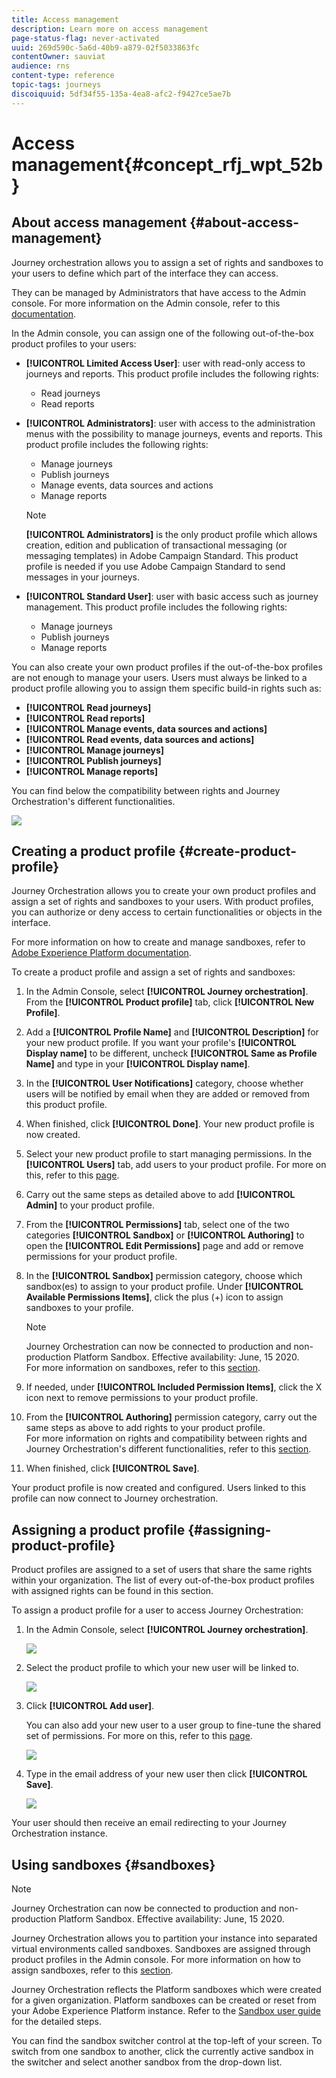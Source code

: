 ```yaml
---
title: Access management
description: Learn more on access management
page-status-flag: never-activated
uuid: 269d590c-5a6d-40b9-a879-02f5033863fc
contentOwner: sauviat
audience: rns
content-type: reference
topic-tags: journeys
discoiquuid: 5df34f55-135a-4ea8-afc2-f9427ce5ae7b
---
```


# Access management{#concept_rfj_wpt_52b}

## About access management {#about-access-management}

Journey orchestration allows you to assign a set of rights and sandboxes to your users to define which part of the interface they can access.

They can be managed by Administrators that have access to the Admin console. For more information on the Admin console, refer to this [documentation](https://helpx.adobe.com/enterprise/managing/user-guide.html).

In the Admin console, you can assign one of the following out-of-the-box product profiles to your users:

*   **[!UICONTROL Limited Access User]**: user with read-only access to journeys and reports. This product profile includes the following rights:
    *   Read journeys
    *   Read reports

*   **[!UICONTROL Administrators]**: user with access to the administration menus with the possibility to manage journeys, events and reports. This product profile includes the following rights:
    *   Manage journeys
    *   Publish journeys
    *   Manage events, data sources and actions
    *   Manage reports

    >[!NOTE]
    >
    >**[!UICONTROL Administrators]** is the only product profile which allows creation, edition and publication of transactional messaging (or messaging templates) in Adobe Campaign Standard. This product profile is needed if you use Adobe Campaign Standard to send messages in your journeys.

*   **[!UICONTROL Standard User]**: user with basic access such as journey management. This product profile includes the following rights:
    *   Manage journeys
    *   Publish journeys
    *   Manage reports

You can also create your own product profiles if the out-of-the-box profiles are not enough to manage your users.
Users must always be linked to a product profile allowing you to assign them specific build-in rights such as:

*   **[!UICONTROL Read journeys]**
*   **[!UICONTROL Read reports]**
*   **[!UICONTROL Manage events, data sources and actions]**
*   **[!UICONTROL Read events, data sources and actions]**
*   **[!UICONTROL Manage journeys]**
*   **[!UICONTROL Publish journeys]**
*   **[!UICONTROL Manage reports]**

You can find below the compatibility between rights and Journey Orchestration's different functionalities.

![](../assets/journey_permission.png)

## Creating a product profile {#create-product-profile}

Journey Orchestration allows you to create your own product profiles and assign a set of rights and sandboxes to your users. With product profiles, you can authorize or deny access to certain functionalities or objects in the interface.

For more information on how to create and manage sandboxes, refer to [Adobe Experience Platform documentation](https://docs.adobe.com/content/help/en/experience-platform/sandbox/ui/user-guide.html).

To create a product profile and assign a set of rights and sandboxes:

1. In the Admin Console, select **[!UICONTROL Journey orchestration]**. From the **[!UICONTROL Product profile]** tab, click **[!UICONTROL New Profile]**.

1. Add a **[!UICONTROL Profile Name]** and **[!UICONTROL Description]** for your new product profile. If you want your profile's **[!UICONTROL Display name]** to be different, uncheck **[!UICONTROL Same as Profile Name]** and type in your **[!UICONTROL Display name]**.

1. In the **[!UICONTROL User Notifications]** category, choose whether users will be notified by email when they are added or removed from this product profile.

1. When finished, click **[!UICONTROL Done]**. Your new product profile is now created.

1. Select your new product profile to start managing permissions. In the **[!UICONTROL Users]** tab, add users to your product profile. For more on this, refer to this [page](../about/access-management.md#assigning-product-profile).

1. Carry out the same steps as detailed above to add **[!UICONTROL Admin]** to your product profile.

1. From the **[!UICONTROL Permissions]** tab, select one of the two categories **[!UICONTROL Sandbox]** or **[!UICONTROL Authoring]** to open the **[!UICONTROL Edit Permissions]** page and add or remove permissions for your product profile.

1. In the **[!UICONTROL Sandbox]** permission category, choose which sandbox(es) to assign to your product profile. Under **[!UICONTROL Available Permissions Items]**, click the plus (+) icon to assign sandboxes to your profile.

    >[!NOTE]
    >
    >Journey Orchestration can now be connected to production and non-production Platform Sandbox. Effective availability: June, 15 2020.
    <br>For more information on sandboxes, refer to this [section](../about/access-management.md#sandboxes).

1. If needed, under **[!UICONTROL Included Permission Items]**, click the X icon next to remove permissions to your product profile.

1. From the **[!UICONTROL Authoring]** permission category, carry out the same steps as above to add rights to your product profile.
<br>For more information on rights and compatibility between rights and Journey Orchestration's different functionalities, refer to this [section](../about/access-management.md#about-access-management).

1. When finished, click **[!UICONTROL Save]**.

Your product profile is now created and configured. Users linked to this profile can now connect to Journey orchestration.

## Assigning a product profile {#assigning-product-profile}

Product profiles are assigned to a set of users that share the same rights within your organization.
The list of every out-of-the-box product profiles with assigned rights can be found in this section.

To assign a product profile for a user to access Journey Orchestration:

1. In the Admin Console, select **[!UICONTROL Journey orchestration]**.

    ![](../assets/user_management.png)

1. Select the product profile to which your new user will be linked to.

    ![](../assets/user_management_2.png)

1. Click **[!UICONTROL Add user]**.
   
   You can also add your new user to a user group to fine-tune the shared set of permissions. For more on this, refer to this [page](https://helpx.adobe.com/enterprise/using/user-groups.html).

    ![](../assets/user_management_3.png)

1. Type in the email address of your new user then click **[!UICONTROL Save]**.

    ![](../assets/user_management_4.png)

Your user should then receive an email redirecting to your Journey Orchestration instance.

## Using sandboxes {#sandboxes}

>[!NOTE]
>
>Journey Orchestration can now be connected to production and non-production Platform Sandbox. Effective availability: June, 15 2020.

Journey Orchestration allows you to partition your instance into separated virtual environments called sandboxes.
Sandboxes are assigned through product profiles in the Admin console. For more information on how to assign sandboxes, refer to this [section](../about/access-management.md#create-product-profile).

Journey Orchestration reflects the Platform sandboxes which were created for a given organization.
Platform sandboxes can be created or reset from your Adobe Experience Platform instance. Refer to the [Sandbox user guide](https://docs.adobe.com/content/help/en/experience-platform/sandbox/ui/user-guide.html) for the detailed steps.

You can find the sandbox switcher control at the top-left of your screen. To switch from one sandbox to another, click the currently active sandbox in the switcher and select another sandbox from the drop-down list.